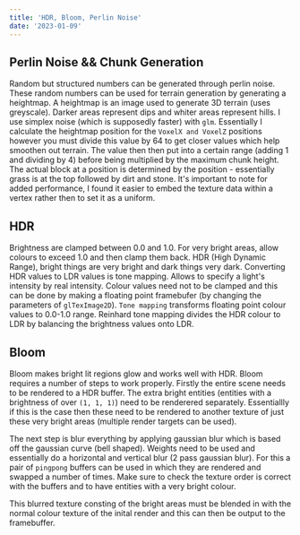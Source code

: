 ```yaml
---
title: 'HDR, Bloom, Perlin Noise'
date: '2023-01-09'
---
```


## Perlin Noise && Chunk Generation
Random but structured numbers can be generated through perlin noise. These random numbers can be used for terrain generation by generating a heightmap. A heightmap is an image used to generate 3D terrain (uses greyscale). Darker areas represent dips and whiter areas represent hills. I use simplex noise (which is supposedly faster) with `glm`. Essentially I calculate the heightmap position for the `VoxelX and VoxelZ` positions however you must divide this value by 64 to get closer values which help smoothen out terrain. The value then then put into a certain range (adding 1 and dividing by 4) before being multiplied by the maximum chunk height. The actual block at a position is determined by the position - essentially grass is at the top followed by dirt and stone. It's important to note for added performance, I found it easier to embed the texture data within a vertex rather then to set it as a uniform.

## HDR

Brightness are clamped between 0.0 and 1.0. For very bright areas, allow colours to exceed 1.0 and then clamp them back. HDR (High Dynamic Range), bright things are very bright and dark things very dark. Converting HDR values to LDR values is tone mapping. Allows to specify a light's intensity by real intensity. Colour values need not to be clamped and this can be done by making a floating point framebufer (by changing the parameters of `glTexImage2D`). `Tone mapping` transforms floating point colour values to 0.0-1.0 range. Reinhard tone mapping divides the HDR colour to LDR by balancing the brightness values onto LDR. 

## Bloom
Bloom makes bright lit regions glow and works well with HDR. Bloom requires a number of steps to work properly. Firstly the entire scene needs to be rendered to a HDR buffer. The extra bright entities (entities with a brightness of over `(1, 1, 1)`) need to be renderered separately. Essentiallly if this is the case then these need to be rendered to another texture of just these very bright areas (multiple render targets can be used).

The next step is blur everything by applying gaussian blur which is based off the gaussian curve (bell shaped). Weights need to be used and essentially do a horizontal and vertical blur (2 pass gaussian blur). For this a pair of `pingpong` buffers can be used in which they are rendered and swapped a number of times. Make sure to check the texture order is correct with the buffers and to have entities with a very bright colour.

This blurred texture consting of the bright areas must be blended in with the normal colour texture of the inital render and this can then be output to the framebuffer.